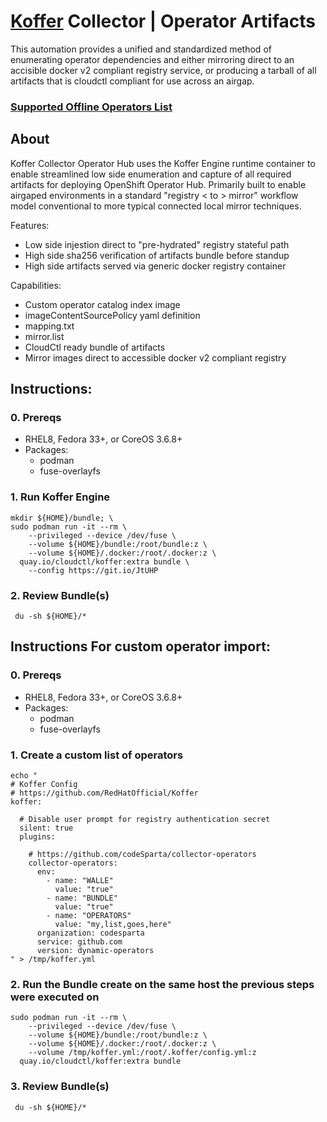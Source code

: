 # [Koffer](https://github.com/containercraft/Koffer) Collector | Operator Artifacts
This automation provides a unified and standardized method of enumerating
operator dependencies and either mirroring direct to an accisible docker v2
compliant registry service, or producing a tarball of all artifacts that is
cloudctl compliant for use across an airgap.
### [Supported Offline Operators List](https://access.redhat.com/articles/4740011)

## About
Koffer Collector Operator Hub uses the Koffer Engine runtime container to enable
streamlined low side enumeration and capture of all required artifacts for deploying
OpenShift Operator Hub. Primarily built to enable airgaped environments in a standard
"registry < to > mirror" workflow model conventional to more typical connected
local mirror techniques.

Features:
  - Low side injestion direct to "pre-hydrated" registry stateful path
  - High side sha256 verification of artifacts bundle before standup
  - High side artifacts served via generic docker registry container

Capabilities:
  - Custom operator catalog index image
  - imageContentSourcePolicy yaml definition
  - mapping.txt
  - mirror.list
  - CloudCtl ready bundle of artifacts
  - Mirror images direct to accessible docker v2 compliant registry

## Instructions:
### 0. Prereqs
  - RHEL8, Fedora 33+, or CoreOS 3.6.8+
  - Packages:
    - podman
    - fuse-overlayfs

### 1. Run Koffer Engine
```
mkdir ${HOME}/bundle; \
sudo podman run -it --rm \
    --privileged --device /dev/fuse \
    --volume ${HOME}/bundle:/root/bundle:z \
    --volume ${HOME}/.docker:/root/.docker:z \
  quay.io/cloudctl/koffer:extra bundle \
    --config https://git.io/JtUHP
```
### 2. Review Bundle(s)
```
 du -sh ${HOME}/*
```

## Instructions For custom operator import:
### 0. Prereqs
  - RHEL8, Fedora 33+, or CoreOS 3.6.8+
  - Packages:
    - podman
    - fuse-overlayfs

### 1. Create a custom list of operators
```
echo "
# Koffer Config
# https://github.com/RedHatOfficial/Koffer
koffer:

  # Disable user prompt for registry authentication secret
  silent: true
  plugins:

    # https://github.com/codeSparta/collector-operators
    collector-operators:
      env:
        - name: "WALLE"
          value: "true"
        - name: "BUNDLE"
          value: "true"
        - name: "OPERATORS"
          value: "my,list,goes,here"
      organization: codesparta
      service: github.com
      version: dynamic-operators
" > /tmp/koffer.yml
```

### 2. Run the Bundle create on the same host the previous steps were executed on

```
sudo podman run -it --rm \
    --privileged --device /dev/fuse \
    --volume ${HOME}/bundle:/root/bundle:z \
    --volume ${HOME}/.docker:/root/.docker:z \
    --volume /tmp/koffer.yml:/root/.koffer/config.yml:z
  quay.io/cloudctl/koffer:extra bundle
```
### 3. Review Bundle(s)
```
 du -sh ${HOME}/*
```

